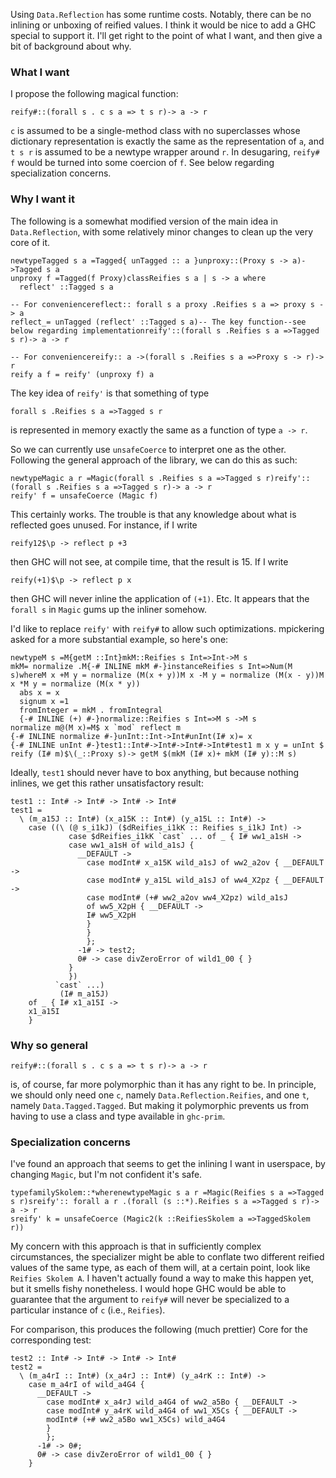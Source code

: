 
Using `Data.Reflection` has some runtime costs. Notably, there can be no inlining or unboxing of reified values. I think it would be nice to add a GHC special to support it. I'll get right to the point of what I want, and then give a bit of background about why.

### What I want


I propose the following magical function:

```
reify#::(forall s . c s a => t s r)-> a -> r
```

`c` is assumed to be a single-method class with no superclasses whose dictionary representation is exactly the same as the representation of `a`, and `t s r` is assumed to be a newtype wrapper around `r`. In desugaring, `reify# f` would be turned into some coercion of `f`. See below regarding specialization concerns.

### Why I want it


The following is a somewhat modified version of the main idea in `Data.Reflection`, with some relatively minor changes to clean up the very core of it.

```
newtypeTagged s a =Tagged{ unTagged :: a }unproxy::(Proxy s -> a)->Tagged s a
unproxy f =Tagged(f Proxy)classReifies s a | s -> a where
  reflect' ::Tagged s a

-- For conveniencereflect:: forall s a proxy .Reifies s a => proxy s -> a
reflect_= unTagged (reflect' ::Tagged s a)-- The key function--see below regarding implementationreify'::(forall s .Reifies s a =>Tagged s r)-> a -> r

-- For conveniencereify:: a ->(forall s .Reifies s a =>Proxy s -> r)-> r
reify a f = reify' (unproxy f) a
```


The key idea of `reify'` is that something of type

```
forall s .Reifies s a =>Tagged s r
```


is represented in memory exactly the same as a function of type `a -> r`.


So we can currently use `unsafeCoerce` to interpret one as the other. Following the general approach of the library, we can do this as such:

```
newtypeMagic a r =Magic(forall s .Reifies s a =>Tagged s r)reify'::(forall s .Reifies s a =>Tagged s r)-> a -> r
reify' f = unsafeCoerce (Magic f)
```


This certainly works. The trouble is that any knowledge about what is reflected goes unused. For instance, if I write

```
reify12$\p -> reflect p +3
```


then GHC will not see, at compile time, that the result is 15. If I write

```
reify(+1)$\p -> reflect p x
```


then GHC will never inline the application of `(+1)`. Etc. It appears that the `forall s` in `Magic` gums up the inliner somehow.


I'd like to replace `reify'` with `reify#` to allow such optimizations. mpickering asked for a more substantial example, so here's one:

```
newtypeM s =M{getM ::Int}mkM::Reifies s Int=>Int->M s
mkM= normalize .M{-# INLINE mkM #-}instanceReifies s Int=>Num(M s)whereM x +M y = normalize (M(x + y))M x -M y = normalize (M(x - y))M x *M y = normalize (M(x * y))
  abs x = x
  signum x =1
  fromInteger = mkM . fromIntegral
  {-# INLINE (+) #-}normalize::Reifies s Int=>M s ->M s
normalize m@(M x)=M$ x `mod` reflect m
{-# INLINE normalize #-}unInt::Int->Int#unInt(I# x)= x
{-# INLINE unInt #-}test1::Int#->Int#->Int#->Int#test1 m x y = unInt $ reify (I# m)$\(_::Proxy s)-> getM $(mkM (I# x)+ mkM (I# y)::M s)
```


Ideally, `test1` should never have to box anything, but because nothing inlines, we get this rather unsatisfactory result:

```wiki
test1 :: Int# -> Int# -> Int# -> Int#
test1 =
  \ (m_a15J :: Int#) (x_a15K :: Int#) (y_a15L :: Int#) ->
    case ((\ (@ s_i1kJ) ($dReifies_i1kK :: Reifies s_i1kJ Int) ->
             case $dReifies_i1kK `cast` ... of _ { I# ww1_a1sH ->
             case ww1_a1sH of wild_a1sJ {
               __DEFAULT ->
                 case modInt# x_a15K wild_a1sJ of ww2_a2ov { __DEFAULT ->
                 case modInt# y_a15L wild_a1sJ of ww4_X2pz { __DEFAULT ->
                 case modInt# (+# ww2_a2ov ww4_X2pz) wild_a1sJ
                 of ww5_X2pH { __DEFAULT ->
                 I# ww5_X2pH
                 }
                 }
                 };
               -1# -> test2;
               0# -> case divZeroError of wild1_00 { }
             }
             })
          `cast` ...)
           (I# m_a15J)
    of _ { I# x1_a15I ->
    x1_a15I
    }
```

### Why so general

```
reify#::(forall s . c s a => t s r)-> a -> r
```


is, of course, far more polymorphic than it has any right to be. In principle, we should only need one `c`, namely `Data.Reflection.Reifies`, and one `t`, namely `Data.Tagged.Tagged`. But making it polymorphic prevents us from having to use a class and type available in `ghc-prim`.

### Specialization concerns


I've found an approach that seems to get the inlining I want in userspace, by changing `Magic`, but I'm not confident it's safe.

```
typefamilySkolem::*wherenewtypeMagic s a r =Magic(Reifies s a =>Tagged s r)sreify':: forall a r .(forall (s ::*).Reifies s a =>Tagged s r)-> a -> r
sreify' k = unsafeCoerce (Magic2(k ::ReifiesSkolem a =>TaggedSkolem r))
```


My concern with this approach is that in sufficiently complex circumstances, the specializer might be able to conflate two different reified values of the same type, as each of them will, at a certain point, look like `Reifies Skolem A`. I haven't actually found a way to make this happen yet, but it smells fishy nonetheless. I would hope GHC would be able to guarantee that the argument to `reify#` will never be specialized to a particular instance of `c` (i.e., `Reifies`).


For comparison, this produces the following (much prettier) Core for the corresponding test:

```wiki
test2 :: Int# -> Int# -> Int# -> Int#
test2 =
  \ (m_a4rI :: Int#) (x_a4rJ :: Int#) (y_a4rK :: Int#) ->
    case m_a4rI of wild_a4G4 {
      __DEFAULT ->
        case modInt# x_a4rJ wild_a4G4 of ww2_a5Bo { __DEFAULT ->
        case modInt# y_a4rK wild_a4G4 of ww1_X5Cs { __DEFAULT ->
        modInt# (+# ww2_a5Bo ww1_X5Cs) wild_a4G4
        }
        };
      -1# -> 0#;
      0# -> case divZeroError of wild1_00 { }
    }
```